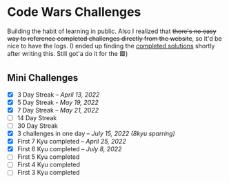 # Code Wars Challenges
Building the habit of learning in public. Also I realized that ~~there's no easy way to reference completed challenges directly from the website~~, so it'd be nice to have the logs. (I ended up finding the [completed solutions](https://www.codewars.com/users/kcarido/completed_solutions) shortly after writing this. Still got'a do it for the 🟩)

## Mini Challenges
- [x] 3 Day Streak – *April 13, 2022*
- [x] 5 Day Streak - *May 19, 2022*
- [x] 7 Day Streak – *May 21, 2022*
- [ ] 14 Day Streak
- [ ] 30 Day Streak
- [x] 3 challenges in one day – _July 15, 2022 (8kyu sparring)_
- [x] First 7 Kyu completed – *April 25, 2022*
- [x] First 6 Kyu completed – *July 8, 2022*
- [ ] First 5 Kyu completed
- [ ] First 4 Kyu completed
- [ ] First 3 Kyu completed